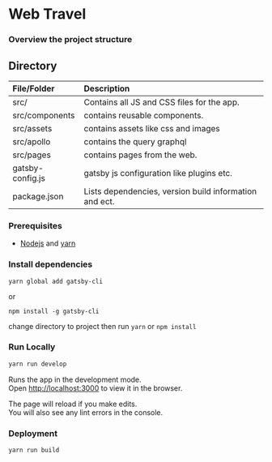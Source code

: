 # Web Travel


### Overview the project structure

## Directory

|        File/Folder        |                                       Description                                        |
| :----------------------- | :--------------------------------------------------------------------------------------- |
|           src/            |                        Contains all JS and CSS files for the app.                         |
| src/components |                contains reusable components.                |
| src/assets |                contains assets like css and images                |
| src/apollo |                contains the query graphql                |
|        src/pages         |                             contains pages from the web.                              |
|       gatsby-config.js        |                 gatsby js configuration like plugins etc.                   |
|       package.json        |                  Lists dependencies, version build information and ect.

### Prerequisites

- [Nodejs](https://nodejs.org/en/) and [yarn](https://yarnpkg.com/getting-started/install)

### Install dependencies

```
yarn global add gatsby-cli
```
or
```
npm install -g gatsby-cli
```

change directory to project then run ```yarn``` or ```npm install``` 

### Run Locally

   ```bash
   yarn run develop
   ```

Runs the app in the development mode.\
Open [http://localhost:3000](http://localhost:8000) to view it in the browser.

The page will reload if you make edits.\
You will also see any lint errors in the console.


### Deployment

   ```bash
   yarn run build
   ```

